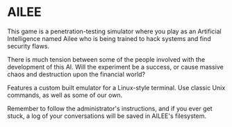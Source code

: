 # AILEE

This game is a penetration-testing simulator where you play as an Artificial Intelligence named Ailee who is being trained to hack systems and find security flaws.

There is much tension between some of the people involved with the development of this AI. Will the experiment be a success, or cause massive chaos and destruction upon the financial world?

Features a custom built emulator for a Linux-style terminal. Use classic Unix commands, as well as some of our own.

Remember to follow the administrator's instructions, and if you ever get stuck, a log of your conversations will be saved in AILEE's filesystem.

